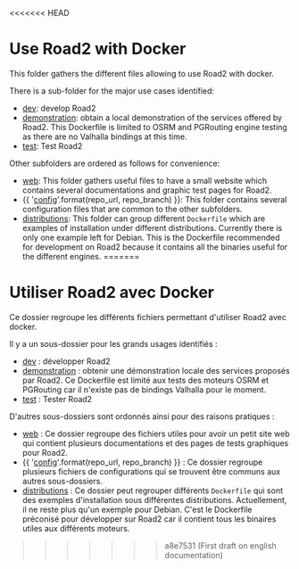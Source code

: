<<<<<<< HEAD
# Use Road2 with Docker

This folder gathers the different files allowing to use Road2 with docker.

There is a sub-folder for the major use cases identified:
- [dev](./dev/readme.md): develop Road2
- [demonstration](./demonstration/readme.md): obtain a local demonstration of the services offered by Road2. This Dockerfile is limited to OSRM and PGRouting engine testing as there are no Valhalla bindings at this time.
- [test](./test/readme.md): Test Road2

Other subfolders are ordered as follows for convenience:
- [web](./web/readme.md): This folder gathers useful files to have a small website which contains several documentations and graphic test pages for Road2.
- {{ '[config]({}/tree/{}/docker/config/)'.format(repo_url, repo_branch) }}: This folder contains several configuration files that are common to the other subfolders.
- [distributions](./distributions/readme.md): This folder can group different `Dockerfile` which are examples of installation under different distributions. Currently there is only one example left for Debian. This is the Dockerfile recommended for development on Road2 because it contains all the binaries useful for the different engines.
=======
# Utiliser Road2 avec Docker 

Ce dossier regroupe les différents fichiers permettant d'utiliser Road2 avec docker. 

Il y a un sous-dossier pour les grands usages identifiés : 
- [dev](./dev/readme.md) : développer Road2 
- [demonstration](./demonstration/readme.md) : obtenir une démonstration locale des services proposés par Road2. Ce Dockerfile est limité aux tests des moteurs OSRM et PGRouting car il n'existe pas de bindings Valhalla pour le moment. 
- [test](./test/readme.md) : Tester Road2 

D'autres sous-dossiers sont ordonnés ainsi pour des raisons pratiques : 
- [web](./web/readme.md) : Ce dossier regroupe des fichiers utiles pour avoir un petit site web qui contient plusieurs documentations et des pages de tests graphiques pour Road2. 
- {{ '[config]({}/tree/{}/docker/config/)'.format(repo_url, repo_branch) }} : Ce dossier regroupe plusieurs fichiers de configurations qui se trouvent être communs aux autres sous-dossiers. 
- [distributions](./distributions/readme.md) : Ce dossier peut regrouper différents `Dockerfile` qui sont des exemples d'installation sous différentes distributions. Actuellement, il ne reste plus qu'un exemple pour Debian. C'est le Dockerfile préconisé pour développer sur Road2 car il contient tous les binaires utiles aux différents moteurs. 
>>>>>>> a8e7531 (First draft on english documentation)
